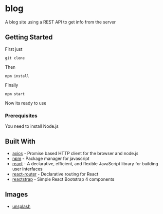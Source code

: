 # blog

A blog site using a REST API to get info from the server

## Getting Started

First just

```
git clone
```

Then

```
npm install
```

Finally

```
npm start
```

Now its ready to use

### Prerequisites

You need to install Node.js

## Built With

* [axios](https://github.com/axios/axios) - Promise based HTTP client for the browser and node.js
* [npm](https://github.com/npm/npm) - Package manager for javascript
* [react](https://github.com/facebook/react) - A declarative, efficient, and flexible JavaScript library for building user interfaces
* [react-router](https://github.com/ReactTraining/react-router) - Declarative routing for React
* [reactstrap](https://github.com/reactstrap/reactstrap) - Simple React Bootstrap 4 components

## Images

* [unsplash](https://unsplash.com/)
